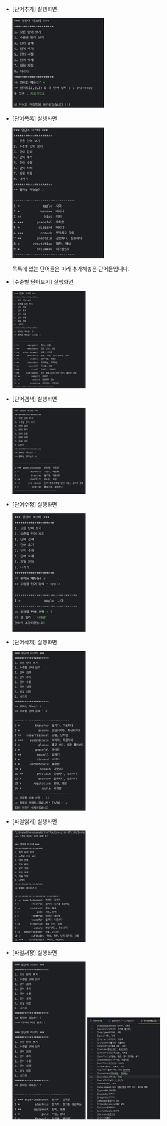 - [단어추가] 실행화면

   <img src="https://github.com/SeoGyeongmi/PP1_Project1/blob/master/screenshots/s1.png" width="50%" height="50%"/>


- [단어목록] 실행화면

   
   <img src="https://github.com/SeoGyeongmi/PP1_Project1/blob/master/screenshots/s2.png" width="50%" height="50%"/>

   목록에 있는 단어들은 미리 추가해놓은 단어들입니다.

- [수준별 단어보기] 실행화면


  <img src="https://github.com/SeoGyeongmi/PP1_Project1/blob/master/screenshots/ls02.png" width="40%" height="40%"/>
  
- [단어검색] 실행화면

  <img src="https://github.com/SeoGyeongmi/PP1_Project1/blob/master/screenshots/ls03.png" width="40%" height="40%"/>
  
- [단어수정] 실행화면


  <img src="https://github.com/SeoGyeongmi/PP1_Project1/blob/master/screenshots/ls05.png" width="40%" height="40%"/>
  
- [단어삭제] 실행화면


  <img src="https://github.com/SeoGyeongmi/PP1_Project1/blob/master/screenshots/ls06.png" width="40%" height="40%"/>
  
- [파일읽기] 실행화면


  <img src="https://github.com/SeoGyeongmi/PP1_Project1/blob/master/screenshots/ls01.png" width="40%" height="40%"/>
  
- [파일저장] 실행화면


  <img src="https://github.com/SeoGyeongmi/PP1_Project1/blob/master/screenshots/ls07.png" width="40%" height="40%"/>

  <img src="https://github.com/SeoGyeongmi/PP1_Project1/blob/master/screenshots/ls09.png" width="40%" height="40%"/>
  
